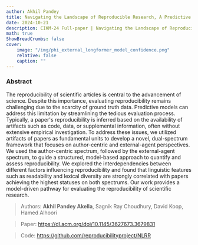 ```yaml
---
author: Akhil Pandey
title: Navigating the Landscape of Reproducible Research, A Predictive Modeling Approach
date: 2024-10-21
description: CIKM-24 Full-paper | Navigating the Landscape of Reproducible Research, A Predictive Modeling Approach 
math: true
ShowBreadCrumbs: false
cover:
    image: "/img/phi_external_longformer_model_confidence.png"
    relative: false
    caption: ""
---
```


### Abstract
The reproducibility of scientific articles is central to the advancement of science. Despite this importance, evaluating reproducibility remains challenging due to the scarcity of ground truth data. Predictive models can address this limitation by streamlining the tedious evaluation process. Typically, a paper's reproducibility is inferred based on the availability of artifacts such as code, data, or supplemental information, often without extensive empirical investigation. To address these issues, we utilized artifacts of papers as fundamental units to develop a novel, dual-spectrum framework that focuses on author-centric and external-agent perspectives. We used the author-centric spectrum, followed by the external-agent spectrum, to guide a structured, model-based approach to quantify and assess reproducibility. We explored the interdependencies between different factors influencing reproducibility and found that linguistic features such as readability and lexical diversity are strongly correlated with papers achieving the highest statuses on both spectrums. Our work provides a model-driven pathway for evaluating the reproducibility of scientific research.

> Authors: **Akhil Pandey Akella**, Sagnik Ray Choudhury, David Koop, Hamed Alhoori

> Paper: https://dl.acm.org/doi/10.1145/3627673.3679831

> Code: https://github.com/reproducibilityproject/NLRR
